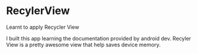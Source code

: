 # RecylerView
Learnt to apply Recycler View

I built this app learning the documentation provided by android dev.
Recyler View is a pretty awesome view that help saves device memory.
